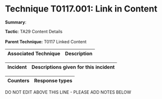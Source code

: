 # Technique T0117.001: Link in Content

**Summary**: 

**Tactic**: TA29 Content Details <br><br>**Parent Technique:** T0117 Linked Content


| Associated Technique | Description |
| --------- | ------------------------- |



| Incident | Descriptions given for this incident |
| -------- | -------------------- |



| Counters | Response types |
| -------- | -------------- |


DO NOT EDIT ABOVE THIS LINE - PLEASE ADD NOTES BELOW